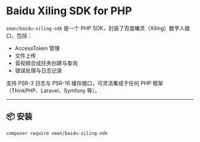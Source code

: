 # Baidu Xiling SDK for PHP

`xman/baidu-xiling-sdk` 是一个 PHP SDK，封装了百度曦灵（Xiling）数字人接口，包括：  
- AccessToken 管理  
- 文件上传  
- 音视频合成任务创建与查询  
- 错误处理与日志记录  

支持 PSR-3 日志与 PSR-16 缓存接口，可灵活集成于任何 PHP 框架（ThinkPHP、Laravel、Symfony 等）。

---

## 📦 安装

```bash
composer require xman/baidu-xiling-sdk